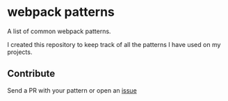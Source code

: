 # webpack patterns
A list of common webpack patterns.

I created this repository to keep track of all the patterns I have
used on my projects.

## Contribute
Send a PR with your pattern or open an [issue](https://github.com/kbariotis/webpack-patterns/issues)
